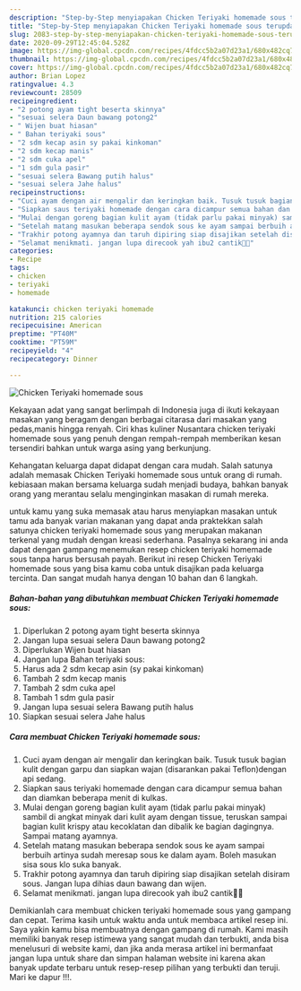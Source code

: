 ```yaml
---
description: "Step-by-Step menyiapakan Chicken Teriyaki homemade sous terupdate"
title: "Step-by-Step menyiapakan Chicken Teriyaki homemade sous terupdate"
slug: 2083-step-by-step-menyiapakan-chicken-teriyaki-homemade-sous-terupdate
date: 2020-09-29T12:45:04.528Z
image: https://img-global.cpcdn.com/recipes/4fdcc5b2a07d23a1/680x482cq70/chicken-teriyaki-homemade-sous-foto-resep-utama.jpg
thumbnail: https://img-global.cpcdn.com/recipes/4fdcc5b2a07d23a1/680x482cq70/chicken-teriyaki-homemade-sous-foto-resep-utama.jpg
cover: https://img-global.cpcdn.com/recipes/4fdcc5b2a07d23a1/680x482cq70/chicken-teriyaki-homemade-sous-foto-resep-utama.jpg
author: Brian Lopez
ratingvalue: 4.3
reviewcount: 28509
recipeingredient:
- "2 potong ayam tight beserta skinnya"
- "sesuai selera Daun bawang potong2"
- " Wijen buat hiasan"
- " Bahan teriyaki sous"
- "2 sdm kecap asin sy pakai kinkoman"
- "2 sdm kecap manis"
- "2 sdm cuka apel"
- "1 sdm gula pasir"
- "sesuai selera Bawang putih halus"
- "sesuai selera Jahe halus"
recipeinstructions:
- "Cuci ayam dengan air mengalir dan keringkan baik. Tusuk tusuk bagian kulit dengan garpu dan siapkan wajan (disarankan pakai Teflon)dengan api sedang."
- "Siapkan saus teriyaki homemade dengan cara dicampur semua bahan dan diamkan beberapa menit di kulkas."
- "Mulai dengan goreng bagian kulit ayam (tidak parlu pakai minyak) sambil di angkat minyak dari kulit ayam dengan tissue, teruskan sampai bagian kulit krispy atau kecoklatan dan dibalik ke bagian dagingnya. Sampai matang ayamnya."
- "Setelah matang masukan beberapa sendok sous ke ayam sampai berbuih artinya sudah meresap sous ke dalam ayam. Boleh masukan sisa sous klo suka banyak."
- "Trakhir potong ayamnya dan taruh dipiring siap disajikan setelah disiram sous. Jangan lupa dihias daun bawang dan wijen."
- "Selamat menikmati. jangan lupa direcook yah ibu2 cantik🥰😍"
categories:
- Recipe
tags:
- chicken
- teriyaki
- homemade

katakunci: chicken teriyaki homemade 
nutrition: 215 calories
recipecuisine: American
preptime: "PT40M"
cooktime: "PT59M"
recipeyield: "4"
recipecategory: Dinner

---
```



![Chicken Teriyaki homemade sous](https://img-global.cpcdn.com/recipes/4fdcc5b2a07d23a1/680x482cq70/chicken-teriyaki-homemade-sous-foto-resep-utama.jpg)

Kekayaan adat yang sangat berlimpah di Indonesia juga di ikuti kekayaan masakan yang beragam dengan berbagai citarasa dari masakan yang pedas,manis hingga renyah. Ciri khas kuliner Nusantara chicken teriyaki homemade sous yang penuh dengan rempah-rempah memberikan kesan tersendiri bahkan untuk warga asing yang berkunjung.




Kehangatan keluarga dapat didapat dengan cara mudah. Salah satunya adalah memasak Chicken Teriyaki homemade sous untuk orang di rumah. kebiasaan makan bersama keluarga sudah menjadi budaya, bahkan banyak orang yang merantau selalu menginginkan masakan di rumah mereka.

untuk kamu yang suka memasak atau harus menyiapkan masakan untuk tamu ada banyak varian makanan yang dapat anda praktekkan salah satunya chicken teriyaki homemade sous yang merupakan makanan terkenal yang mudah dengan kreasi sederhana. Pasalnya sekarang ini anda dapat dengan gampang menemukan resep chicken teriyaki homemade sous tanpa harus bersusah payah.
Berikut ini resep Chicken Teriyaki homemade sous yang bisa kamu coba untuk disajikan pada keluarga tercinta. Dan sangat mudah hanya dengan 10 bahan dan 6 langkah.


<!--inarticleads1-->

##### Bahan-bahan yang dibutuhkan membuat Chicken Teriyaki homemade sous:

1. Diperlukan 2 potong ayam tight beserta skinnya
1. Jangan lupa sesuai selera Daun bawang potong2
1. Diperlukan  Wijen buat hiasan
1. Jangan lupa  Bahan teriyaki sous:
1. Harus ada 2 sdm kecap asin (sy pakai kinkoman)
1. Tambah 2 sdm kecap manis
1. Tambah 2 sdm cuka apel
1. Tambah 1 sdm gula pasir
1. Jangan lupa sesuai selera Bawang putih halus
1. Siapkan sesuai selera Jahe halus




<!--inarticleads2-->

##### Cara membuat  Chicken Teriyaki homemade sous:

1. Cuci ayam dengan air mengalir dan keringkan baik. Tusuk tusuk bagian kulit dengan garpu dan siapkan wajan (disarankan pakai Teflon)dengan api sedang.
1. Siapkan saus teriyaki homemade dengan cara dicampur semua bahan dan diamkan beberapa menit di kulkas.
1. Mulai dengan goreng bagian kulit ayam (tidak parlu pakai minyak) sambil di angkat minyak dari kulit ayam dengan tissue, teruskan sampai bagian kulit krispy atau kecoklatan dan dibalik ke bagian dagingnya. Sampai matang ayamnya.
1. Setelah matang masukan beberapa sendok sous ke ayam sampai berbuih artinya sudah meresap sous ke dalam ayam. Boleh masukan sisa sous klo suka banyak.
1. Trakhir potong ayamnya dan taruh dipiring siap disajikan setelah disiram sous. Jangan lupa dihias daun bawang dan wijen.
1. Selamat menikmati. jangan lupa direcook yah ibu2 cantik🥰😍




Demikianlah cara membuat chicken teriyaki homemade sous yang gampang dan cepat. Terima kasih untuk waktu anda untuk membaca artikel resep ini. Saya yakin kamu bisa membuatnya dengan gampang di rumah. Kami masih memiliki banyak resep istimewa yang sangat mudah dan terbukti, anda bisa menelusuri di website kami, dan jika anda merasa artikel ini bermanfaat jangan lupa untuk share dan simpan halaman website ini karena akan banyak update terbaru untuk resep-resep pilihan yang terbukti dan teruji. Mari ke dapur !!!. 

